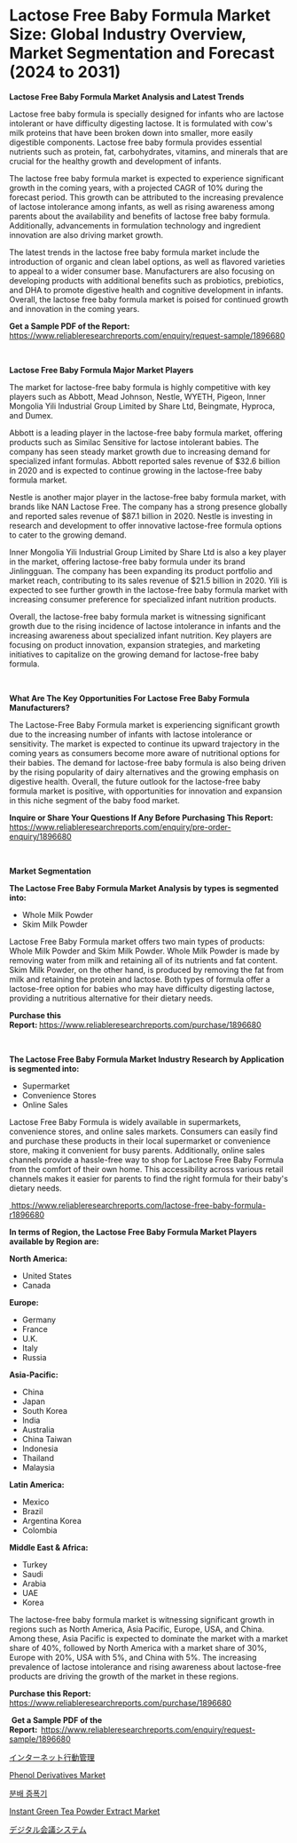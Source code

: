 <p><h1>Lactose Free Baby Formula Market Size: Global Industry Overview, Market Segmentation and Forecast (2024 to 2031)</h1></p><p><strong>Lactose Free Baby Formula Market Analysis and Latest Trends</strong></p>
<p><p>Lactose free baby formula is specially designed for infants who are lactose intolerant or have difficulty digesting lactose. It is formulated with cow's milk proteins that have been broken down into smaller, more easily digestible components. Lactose free baby formula provides essential nutrients such as protein, fat, carbohydrates, vitamins, and minerals that are crucial for the healthy growth and development of infants.</p><p>The lactose free baby formula market is expected to experience significant growth in the coming years, with a projected CAGR of 10% during the forecast period. This growth can be attributed to the increasing prevalence of lactose intolerance among infants, as well as rising awareness among parents about the availability and benefits of lactose free baby formula. Additionally, advancements in formulation technology and ingredient innovation are also driving market growth.</p><p>The latest trends in the lactose free baby formula market include the introduction of organic and clean label options, as well as flavored varieties to appeal to a wider consumer base. Manufacturers are also focusing on developing products with additional benefits such as probiotics, prebiotics, and DHA to promote digestive health and cognitive development in infants. Overall, the lactose free baby formula market is poised for continued growth and innovation in the coming years.</p></p>
<p><strong>Get a Sample PDF of the Report:&nbsp;</strong> <a href="https://www.reliableresearchreports.com/enquiry/request-sample/1896680">https://www.reliableresearchreports.com/enquiry/request-sample/1896680</a></p>
<p>&nbsp;</p>
<p><strong>Lactose Free Baby Formula Major Market Players</strong></p>
<p><p>The market for lactose-free baby formula is highly competitive with key players such as Abbott, Mead Johnson, Nestle, WYETH, Pigeon, Inner Mongolia Yili Industrial Group Limited by Share Ltd, Beingmate, Hyproca, and Dumex. </p><p>Abbott is a leading player in the lactose-free baby formula market, offering products such as Similac Sensitive for lactose intolerant babies. The company has seen steady market growth due to increasing demand for specialized infant formulas. Abbott reported sales revenue of $32.6 billion in 2020 and is expected to continue growing in the lactose-free baby formula market.</p><p>Nestle is another major player in the lactose-free baby formula market, with brands like NAN Lactose Free. The company has a strong presence globally and reported sales revenue of $87.1 billion in 2020. Nestle is investing in research and development to offer innovative lactose-free formula options to cater to the growing demand.</p><p>Inner Mongolia Yili Industrial Group Limited by Share Ltd is also a key player in the market, offering lactose-free baby formula under its brand Jinlingguan. The company has been expanding its product portfolio and market reach, contributing to its sales revenue of $21.5 billion in 2020. Yili is expected to see further growth in the lactose-free baby formula market with increasing consumer preference for specialized infant nutrition products.</p><p>Overall, the lactose-free baby formula market is witnessing significant growth due to the rising incidence of lactose intolerance in infants and the increasing awareness about specialized infant nutrition. Key players are focusing on product innovation, expansion strategies, and marketing initiatives to capitalize on the growing demand for lactose-free baby formula.</p></p>
<p>&nbsp;</p>
<p><strong>What Are The Key Opportunities For Lactose Free Baby Formula Manufacturers?</strong></p>
<p><p>The Lactose-Free Baby Formula market is experiencing significant growth due to the increasing number of infants with lactose intolerance or sensitivity. The market is expected to continue its upward trajectory in the coming years as consumers become more aware of nutritional options for their babies. The demand for lactose-free baby formula is also being driven by the rising popularity of dairy alternatives and the growing emphasis on digestive health. Overall, the future outlook for the lactose-free baby formula market is positive, with opportunities for innovation and expansion in this niche segment of the baby food market.</p></p>
<p><strong>Inquire or Share Your Questions If Any Before Purchasing This Report:</strong> <a href="https://www.reliableresearchreports.com/enquiry/pre-order-enquiry/1896680">https://www.reliableresearchreports.com/enquiry/pre-order-enquiry/1896680</a></p>
<p>&nbsp;</p>
<p><strong>Market Segmentation</strong></p>
<p><strong>The Lactose Free Baby Formula Market Analysis by types is segmented into:</strong></p>
<p><ul><li>Whole Milk Powder</li><li>Skim Milk Powder</li></ul></p>
<p><p>Lactose Free Baby Formula market offers two main types of products: Whole Milk Powder and Skim Milk Powder. Whole Milk Powder is made by removing water from milk and retaining all of its nutrients and fat content. Skim Milk Powder, on the other hand, is produced by removing the fat from milk and retaining the protein and lactose. Both types of formula offer a lactose-free option for babies who may have difficulty digesting lactose, providing a nutritious alternative for their dietary needs.</p></p>
<p><strong>Purchase this Report:&nbsp;</strong><a href="https://www.reliableresearchreports.com/purchase/1896680">https://www.reliableresearchreports.com/purchase/1896680</a></p>
<p>&nbsp;</p>
<p><strong>The Lactose Free Baby Formula Market Industry Research by Application is segmented into:</strong></p>
<p><ul><li>Supermarket</li><li>Convenience Stores</li><li>Online Sales</li></ul></p>
<p><p>Lactose Free Baby Formula is widely available in supermarkets, convenience stores, and online sales markets. Consumers can easily find and purchase these products in their local supermarket or convenience store, making it convenient for busy parents. Additionally, online sales channels provide a hassle-free way to shop for Lactose Free Baby Formula from the comfort of their own home. This accessibility across various retail channels makes it easier for parents to find the right formula for their baby's dietary needs.</p></p>
<p><a href="https://www.reliableresearchreports.com/lactose-free-baby-formula-r1896680">&nbsp;https://www.reliableresearchreports.com/lactose-free-baby-formula-r1896680</a></p>
<p><strong>In terms of Region, the Lactose Free Baby Formula Market Players available by Region are:</strong></p>
<p>
    <p> <strong> North America: </strong>
        <ul>
            <li>United States</li>
            <li>Canada</li>
        </ul>
        </p> 
    <p> <strong> Europe: </strong>
        <ul>
            <li>Germany</li>
            <li>France</li>
            <li>U.K.</li>
            <li>Italy</li>
            <li>Russia</li>
        </ul>
        </p> 
    <p> <strong> Asia-Pacific: </strong>
        <ul>
            <li>China</li>
            <li>Japan</li>
            <li>South Korea</li>
            <li>India</li>
            <li>Australia</li>
            <li>China Taiwan</li>
            <li>Indonesia</li>
            <li>Thailand</li>
            <li>Malaysia</li>
        </ul>
        </p> 
    <p> <strong> Latin America: </strong>
        <ul>
            <li>Mexico</li>
            <li>Brazil</li>
            <li>Argentina Korea</li>
            <li>Colombia</li>
        </ul>
        </p> 
    <p> <strong> Middle East & Africa: </strong>
        <ul>
            <li>Turkey</li>
            <li>Saudi</li>
            <li>Arabia</li>
            <li>UAE</li>
            <li>Korea</li>
        </ul>
    </p>
    </p>
<p><p>The lactose-free baby formula market is witnessing significant growth in regions such as North America, Asia Pacific, Europe, USA, and China. Among these, Asia Pacific is expected to dominate the market with a market share of 40%, followed by North America with a market share of 30%, Europe with 20%, USA with 5%, and China with 5%. The increasing prevalence of lactose intolerance and rising awareness about lactose-free products are driving the growth of the market in these regions.</p></p>
<p><strong>Purchase this Report: </strong><a href="https://www.reliableresearchreports.com/purchase/1896680">https://www.reliableresearchreports.com/purchase/1896680</a></p>
<p>&nbsp;<strong>Get a Sample PDF of the Report:&nbsp;&nbsp;</strong><a href="https://www.reliableresearchreports.com/enquiry/request-sample/1896680">https://www.reliableresearchreports.com/enquiry/request-sample/1896680</a></p>
<p><strong></strong></p>
<p><p><a href="https://github.com/luffiazaza/Market-Research-Report-List-1/blob/main/191730619863.md">インターネット行動管理</a></p><p><a href="https://issuu.com/reportprime-2/docs/phenol-derivatives-market-size-2030.pptx">Phenol Derivatives Market</a></p><p><a href="https://github.com/PhilToryphy7876567/Market-Research-Report-List-1/blob/main/168320218240.md">분배 증폭기</a></p><p><a href="https://github.com/dimitrishawkinswaynenp91rgz/Market-Research-Report-List-2/blob/main/instant-green-tea-powder-extract-market.md">Instant Green Tea Powder Extract Market</a></p><p><a href="https://medium.com/@sheilabruen2023/%E3%83%87%E3%82%B8%E3%82%BF%E3%83%AB%E4%BC%9A%E8%AD%B0%E3%82%B7%E3%82%B9%E3%83%86%E3%83%A0%E5%B8%82%E5%A0%B4%E3%81%AE%E5%88%86%E6%9E%90-%E3%82%B0%E3%83%AD%E3%83%BC%E3%83%90%E3%83%AB%E6%A5%AD%E7%95%8C%E3%81%AE%E5%B1%95%E6%9C%9B%E3%81%A8%E4%BA%88%E6%B8%AC-2024%E5%B9%B4%E3%81%8B%E3%82%892031%E5%B9%B4-3ccc986383b9">デジタル会議システム</a></p></p>